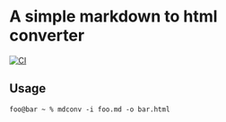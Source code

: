 # A simple markdown to html converter
[![CI](https://github.com/groow-dev/mdconv/workflows/Continuous%20Integration/badge.svg)](https://github.com/groow-dev/mdconv/actions)

## Usage

```console
foo@bar ~ % mdconv -i foo.md -o bar.html
```